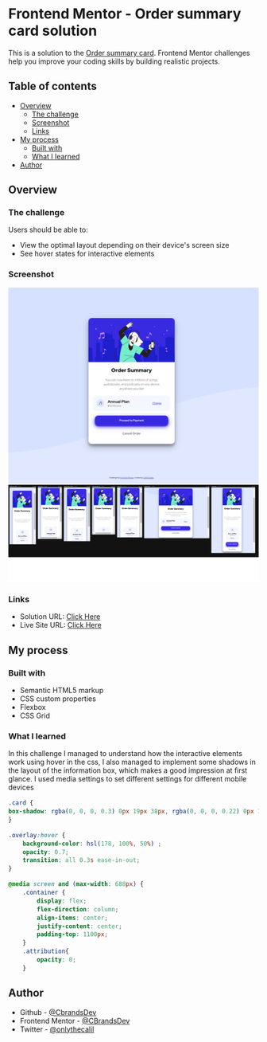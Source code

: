 # Frontend Mentor - Order summary card solution

This is a solution to the [Order summary card](https://www.frontendmentor.io/solutions/3column-preview-card-component--xxamoxSKH). Frontend Mentor challenges help you improve your coding skills by building realistic projects. 

## Table of contents

- [Overview](#overview)
  - [The challenge](#the-challenge)
  - [Screenshot](#screenshot)
  - [Links](#links)
- [My process](#my-process)
  - [Built with](#built-with)
  - [What I learned](#what-i-learned)
- [Author](#author)

## Overview

### The challenge

Users should be able to:

- View the optimal layout depending on their device's screen size
- See hover states for interactive elements

### Screenshot

![](./design/screenshot.png)
![](./design/screenshotmobile.png)



### Links

- Solution URL: [Click Here](https://www.frontendmentor.io/solutions/order-summary-card-1l-NIHvCfT)
- Live Site URL: [Click Here](https://cbrandsdev.github.io/Order-Summary-Component)

## My process

### Built with

- Semantic HTML5 markup
- CSS custom properties
- Flexbox
- CSS Grid


### What I learned

In this challenge I managed to understand how the interactive elements work using hover in the css, I also managed to implement some shadows in the layout of the information box, which makes a good impression at first glance. 
I used media settings to set different settings for different mobile devices

```css
.card {
box-shadow: rgba(0, 0, 0, 0.3) 0px 19px 38px, rgba(0, 0, 0, 0.22) 0px 15px 12px;
}
```
```css
.overlay:hover {
    background-color: hsl(178, 100%, 50%) ;
    opacity: 0.7;
    transition: all 0.3s ease-in-out;
}
```
```css
@media screen and (max-width: 688px) {
    .container {
        display: flex;
        flex-direction: column;
        align-items: center;
        justify-content: center;
        padding-top: 1100px;
    }
    .attribution{
        opacity: 0;
    }
```


## Author

- Github - [@CbrandsDev](https://github.com/CBrandsDev)
- Frontend Mentor - [@CBrandsDev](https://www.frontendmentor.io/profile/CBrandsDev)
- Twitter - [@onlythecalil](https://twitter.com/onlythecalil)

